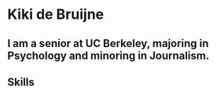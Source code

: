 # Kiki de Bruijne
## I am a senior at UC Berkeley, majoring in Psychology and minoring in Journalism.

## Skills
